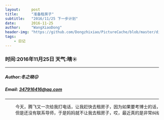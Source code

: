 ```yaml
---
layout:     post
title:      "准备租房子"
subtitle:   "2016/11/25 下一步计划"
date:       2016-11-25
author:     "WangXiaoDong"
header-img: "https://github.com/Dongzhixiao/PictureCache/blob/master/diaryPic/20161125.jpg?raw=true"
tags:
    - 日记
---
```


### 时间:2016年11月25日 天气:晴:sunny:
-----
#####   Author:冬之晓:confounded:
#####   Email: 347916416@qq.com
----------

<pre>
    今天，腾飞又一次给我打电话，让我赶快去租房子，因为如果要考博士的话，已经非常晚啦，我觉得有道理，
    但是还没有联系导师，于是妈妈就不让我去租房子，哎，最近真的是非常纠结啊！
</pre>
